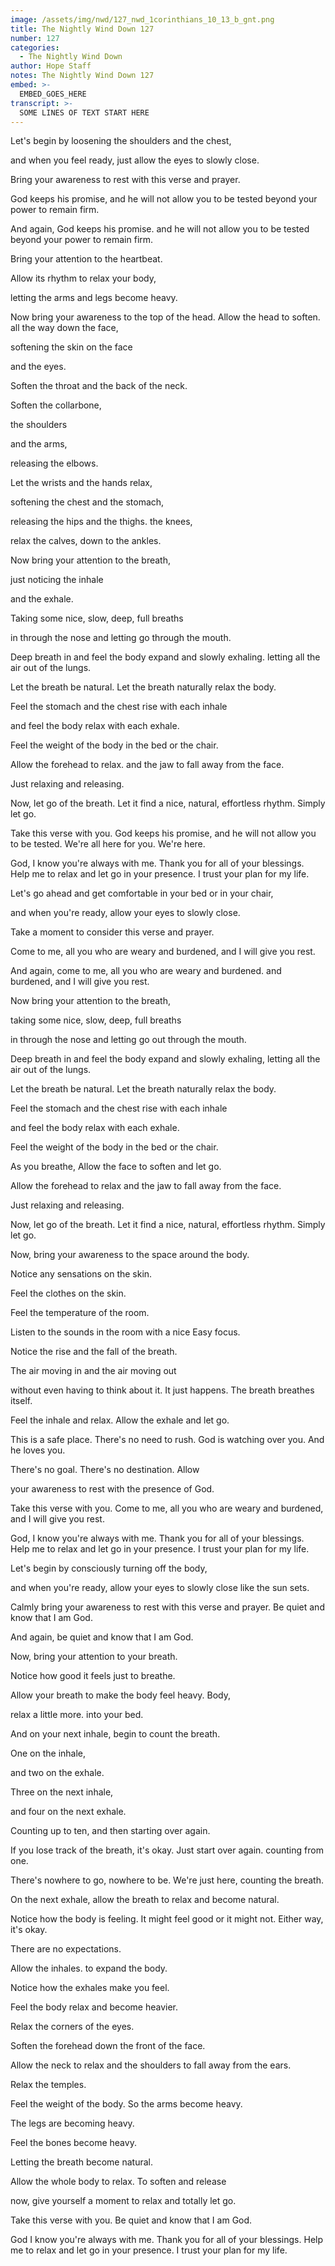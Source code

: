 ```yaml
---
image: /assets/img/nwd/127_nwd_1corinthians_10_13_b_gnt.png
title: The Nightly Wind Down 127
number: 127
categories:
  - The Nightly Wind Down
author: Hope Staff
notes: The Nightly Wind Down 127
embed: >-
  EMBED_GOES_HERE
transcript: >-
  SOME LINES OF TEXT START HERE
---
```

Let's begin by loosening the shoulders and the chest,

and when you feel ready, just allow the eyes to slowly close.

Bring your awareness to rest with this verse and prayer.

God keeps his promise, and he will not allow you to be tested beyond your power to remain firm.

And again, God keeps his promise. and he will not allow you to be tested beyond your power to remain firm.

Bring your attention to the heartbeat.

Allow its rhythm to relax your body,

letting the arms and legs become heavy.

Now bring your awareness to the top of the head. Allow the head to soften. all the way down the face,

softening the skin on the face

and the eyes.

Soften the throat and the back of the neck.

Soften the collarbone,

the shoulders

and the arms,

releasing the elbows.

Let the wrists and the hands relax,

softening the chest and the stomach,

releasing the hips and the thighs. the knees,

relax the calves, down to the ankles.

Now bring your attention to the breath,

just noticing the inhale

and the exhale.

Taking some nice, slow, deep, full breaths

in through the nose and letting go through the mouth.

Deep breath in and feel the body expand and slowly exhaling. letting all the air out of the lungs.

Let the breath be natural. Let the breath naturally relax the body.

Feel the stomach and the chest rise with each inhale

and feel the body relax with each exhale.

Feel the weight of the body in the bed or the chair.

Allow the forehead to relax. and the jaw to fall away from the face.

Just relaxing and releasing.

Now, let go of the breath. Let it find a nice, natural, effortless rhythm. Simply let go.

Take this verse with you. God keeps his promise, and he will not allow you to be tested. We're all here for you. We're here.

God, I know you're always with me. Thank you for all of your blessings. Help me to relax and let go in your presence. I trust your plan for my life.


Let's go ahead and get comfortable in your bed or in your chair,

and when you're ready, allow your eyes to slowly close.

Take a moment to consider this verse and prayer.

Come to me, all you who are weary and burdened, and I will give you rest.

And again, come to me, all you who are weary and burdened. and burdened, and I will give you rest.

Now bring your attention to the breath,

taking some nice, slow, deep, full breaths

in through the nose and letting go out through the mouth.

Deep breath in and feel the body expand and slowly exhaling, letting all the air out of the lungs.

Let the breath be natural. Let the breath naturally relax the body.

Feel the stomach and the chest rise with each inhale

and feel the body relax with each exhale.

Feel the weight of the body in the bed or the chair.

As you breathe, Allow the face to soften and let go.

Allow the forehead to relax and the jaw to fall away from the face.

Just relaxing and releasing.

Now, let go of the breath. Let it find a nice, natural, effortless rhythm. Simply let go.

Now, bring your awareness to the space around the body.

Notice any sensations on the skin.

Feel the clothes on the skin.

Feel the temperature of the room.

Listen to the sounds in the room with a nice Easy focus.

Notice the rise and the fall of the breath.

The air moving in and the air moving out

without even having to think about it. It just happens. The breath breathes itself.

Feel the inhale and relax. Allow the exhale and let go.

This is a safe place. There's no need to rush. God is watching over you. And he loves you.

There's no goal. There's no destination. Allow

your awareness to rest with the presence of God.

Take this verse with you. Come to me, all you who are weary and burdened, and I will give you rest.

God, I know you're always with me. Thank you for all of your blessings. Help me to relax and let go in your presence. I trust your plan for my life. 


Let's begin by consciously turning off the body,

and when you're ready, allow your eyes to slowly close like the sun sets.

Calmly bring your awareness to rest with this verse and prayer. Be quiet and know that I am God.

And again, be quiet and know that I am God.

Now, bring your attention to your breath.

Notice how good it feels just to breathe.

Allow your breath to make the body feel heavy. Body,

relax a little more. into your bed.

And on your next inhale, begin to count the breath.

One on the inhale,

and two on the exhale.

Three on the next inhale,

and four on the next exhale.

Counting up to ten, and then starting over again.

If you lose track of the breath, it's okay. Just start over again. counting from one.

There's nowhere to go, nowhere to be. We're just here, counting the breath.

On the next exhale, allow the breath to relax and become natural.

Notice how the body is feeling. It might feel good or it might not. Either way, it's okay.

There are no expectations.

Allow the inhales. to expand the body.

Notice how the exhales make you feel.

Feel the body relax and become heavier.

Relax the corners of the eyes.

Soften the forehead down the front of the face.

Allow the neck to relax and the shoulders to fall away from the ears.

Relax the temples.

Feel the weight of the body. So the arms become heavy.

The legs are becoming heavy.

Feel the bones become heavy.

Letting the breath become natural.

Allow the whole body to relax. To soften and release

now, give yourself a moment to relax and totally let go.

Take this verse with you. Be quiet and know that I am God.

God I know you're always with me. Thank you for all of your blessings. Help me to relax and let go in your presence. I trust your plan for my life.

